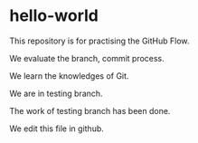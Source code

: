# hello-world
This repository is for practising the GitHub Flow.

We evaluate the branch, commit process.


We learn the knowledges of Git.

We are in testing branch.

The work of testing branch has been done.

We edit this file in github.
